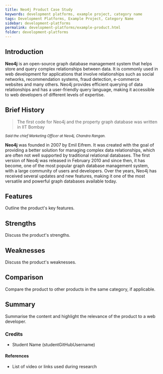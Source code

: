 ```yaml
---
title: Neo4j Product Case Study
keywords: development platforms, example project, category name
tags: Development Platforms, Example Project, Category Name
sidebar: development-platforms
permalink: development-platforms/example-product.html
folder: development-platforms
---
```


## Introduction

**Neo4j** is an open-source graph database management system that helps store and query complex relationships between data. It is commonly used in web development for applications that involve relationships such as social networks, recommendation systems, fraud detection, e-commerce websites and many others. Neo4j provides efficient querying of data relationships and has a user-friendly query language, making it accessible to web developers of different levels of expertise.

## Brief History

> The first code for Neo4j and the property graph database was written in IIT Bombay

_<sub> Said the chief Marketing Officer at Neo4j, Chandra Rangan. </sub>_

**Neo4j** was founded in 2007 by Emil Eifrem. It was created with the goal of providing a better solution for managing complex data relationships, which are often not well supported by traditional relational databases. The first version of Neo4j was released in February 2010 and since then, it has become, one of the most popular graph database management system, with a large community of users and developers. Over the years, Neo4j has received several updates and new features, making it one of the most versatile and powerful graph databases available today.

## Features

Outline the product's key features.

## Strengths

Discuss the product's strengths.

## Weaknesses

Discuss the product's weaknesses.

## Comparison

Compare the product to other products in the same category, if applicable.

## Summary

Summarise the content and highlight the relevance of the product to a web developer.

### Credits

-   Student Name (studentGitHubUsername)

#### References

-   List of video or links used during research
